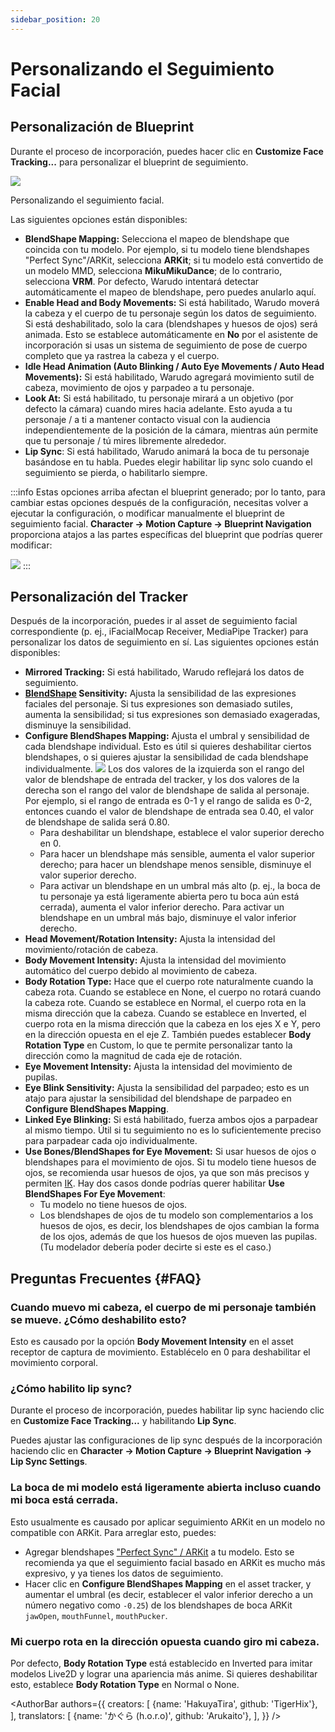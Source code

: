 ```yaml
---
sidebar_position: 20
---
```


# Personalizando el Seguimiento Facial

## Personalización de Blueprint

Durante el proceso de incorporación, puedes hacer clic en **Customize Face Tracking...** para personalizar el blueprint de seguimiento.

![](/doc-img/en-mocap-3.png)
<p class="img-desc">Personalizando el seguimiento facial.</p>

Las siguientes opciones están disponibles:

* **BlendShape Mapping:** Selecciona el mapeo de blendshape que coincida con tu modelo. Por ejemplo, si tu modelo tiene blendshapes "Perfect Sync"/ARKit, selecciona **ARKit**; si tu modelo está convertido de un modelo MMD, selecciona **MikuMikuDance**; de lo contrario, selecciona **VRM**. Por defecto, Warudo intentará detectar automáticamente el mapeo de blendshape, pero puedes anularlo aquí.
* **Enable Head and Body Movements:** Si está habilitado, Warudo moverá la cabeza y el cuerpo de tu personaje según los datos de seguimiento. Si está deshabilitado, solo la cara (blendshapes y huesos de ojos) será animada. Esto se establece automáticamente en **No** por el asistente de incorporación si usas un sistema de seguimiento de pose de cuerpo completo que ya rastrea la cabeza y el cuerpo.
* **Idle Head Animation (Auto Blinking / Auto Eye Movements / Auto Head Movements):** Si está habilitado, Warudo agregará movimiento sutil de cabeza, movimiento de ojos y parpadeo a tu personaje.
* **Look At:** Si está habilitado, tu personaje mirará a un objetivo (por defecto la cámara) cuando mires hacia adelante. Esto ayuda a tu personaje / a ti a mantener contacto visual con la audiencia independientemente de la posición de la cámara, mientras aún permite que tu personaje / tú mires libremente alrededor.
* **Lip Sync**: Si está habilitado, Warudo animará la boca de tu personaje basándose en tu habla. Puedes elegir habilitar lip sync solo cuando el seguimiento se pierda, o habilitarlo siempre.

:::info
Estas opciones arriba afectan el blueprint generado; por lo tanto, para cambiar estas opciones después de la configuración, necesitas volver a ejecutar la configuración, o modificar manualmente el blueprint de seguimiento facial. **Character → Motion Capture → Blueprint Navigation** proporciona atajos a las partes específicas del blueprint que podrías querer modificar:

![](/doc-img/en-mocap-6.png)
:::

## Personalización del Tracker

Después de la incorporación, puedes ir al asset de seguimiento facial correspondiente (p. ej., iFacialMocap Receiver, MediaPipe Tracker) para personalizar los datos de seguimiento en sí. Las siguientes opciones están disponibles:

* **Mirrored Tracking:** Si está habilitado, Warudo reflejará los datos de seguimiento.
* **[BlendShape](../tutorials/3d-primer#blendshape) Sensitivity:** Ajusta la sensibilidad de las expresiones faciales del personaje. Si tus expresiones son demasiado sutiles, aumenta la sensibilidad; si tus expresiones son demasiado exageradas, disminuye la sensibilidad.
* **Configure BlendShapes Mapping:** Ajusta el umbral y sensibilidad de cada blendshape individual. Esto es útil si quieres deshabilitar ciertos blendshapes, o si quieres ajustar la sensibilidad de cada blendshape individualmente.
  ![](/doc-img/en-mocap-5.png)
  Los dos valores de la izquierda son el rango del valor de blendshape de entrada del tracker, y los dos valores de la derecha son el rango del valor de blendshape de salida al personaje. Por ejemplo, si el rango de entrada es 0-1 y el rango de salida es 0-2, entonces cuando el valor de blendshape de entrada sea 0.40, el valor de blendshape de salida será 0.80.
    - Para deshabilitar un blendshape, establece el valor superior derecho en 0.
    - Para hacer un blendshape más sensible, aumenta el valor superior derecho; para hacer un blendshape menos sensible, disminuye el valor superior derecho.
    - Para activar un blendshape en un umbral más alto (p. ej., la boca de tu personaje ya está ligeramente abierta pero tu boca aún está cerrada), aumenta el valor inferior derecho. Para activar un blendshape en un umbral más bajo, disminuye el valor inferior derecho.
* **Head Movement/Rotation Intensity:** Ajusta la intensidad del movimiento/rotación de cabeza.
* **Body Movement Intensity:** Ajusta la intensidad del movimiento automático del cuerpo debido al movimiento de cabeza.
* **Body Rotation Type:** Hace que el cuerpo rote naturalmente cuando la cabeza rota.
  Cuando se establece en None, el cuerpo no rotará cuando la cabeza rote.
  Cuando se establece en Normal, el cuerpo rota en la misma dirección que la cabeza.
  Cuando se establece en Inverted, el cuerpo rota en la misma dirección que la cabeza en los ejes X e Y, pero en la dirección opuesta en el eje Z.
  También puedes establecer **Body Rotation Type** en Custom, lo que te permite personalizar tanto la dirección como la magnitud de cada eje de rotación.
* **Eye Movement Intensity:** Ajusta la intensidad del movimiento de pupilas.
* **Eye Blink Sensitivity:** Ajusta la sensibilidad del parpadeo; esto es un atajo para ajustar la sensibilidad del blendshape de parpadeo en **Configure BlendShapes Mapping**.
* **Linked Eye Blinking:** Si está habilitado, fuerza ambos ojos a parpadear al mismo tiempo. Útil si tu seguimiento no es lo suficientemente preciso para parpadear cada ojo individualmente.
* **Use Bones/BlendShapes for Eye Movement:** Si usar huesos de ojos o blendshapes para el movimiento de ojos. Si tu modelo tiene huesos de ojos, se recomienda usar huesos de ojos, ya que son más precisos y permiten [IK](../tutorials/3d-primer#IK). Hay dos casos donde podrías querer habilitar **Use BlendShapes For Eye Movement**:
    - Tu modelo no tiene huesos de ojos.
    - Los blendshapes de ojos de tu modelo son complementarios a los huesos de ojos, es decir, los blendshapes de ojos cambian la forma de los ojos, además de que los huesos de ojos mueven las pupilas. (Tu modelador debería poder decirte si este es el caso.)

## Preguntas Frecuentes {#FAQ}

### Cuando muevo mi cabeza, el cuerpo de mi personaje también se mueve. ¿Cómo deshabilito esto?

Esto es causado por la opción **Body Movement Intensity** en el asset receptor de captura de movimiento. Establécelo en 0 para deshabilitar el movimiento corporal.

### ¿Cómo habilito lip sync?

Durante el proceso de incorporación, puedes habilitar lip sync haciendo clic en **Customize Face Tracking...** y habilitando **Lip Sync**.

Puedes ajustar las configuraciones de lip sync después de la incorporación haciendo clic en **Character → Motion Capture → Blueprint Navigation → Lip Sync Settings**.

### La boca de mi modelo está ligeramente abierta incluso cuando mi boca está cerrada.

Esto usualmente es causado por aplicar seguimiento ARKit en un modelo no compatible con ARKit. Para arreglar esto, puedes:

* Agregar blendshapes ["Perfect Sync" / ARKit](../tutorials/3d-primer#arkit) a tu modelo. Esto se recomienda ya que el seguimiento facial basado en ARKit es mucho más expresivo, y ya tienes los datos de seguimiento.
* Hacer clic en **Configure BlendShapes Mapping** en el asset tracker, y aumentar el umbral (es decir, establecer el valor inferior derecho a un número negativo como `-0.25`) de los blendshapes de boca ARKit `jawOpen`, `mouthFunnel`, `mouthPucker`.

### Mi cuerpo rota en la dirección opuesta cuando giro mi cabeza.

Por defecto, **Body Rotation Type** está establecido en Inverted para imitar modelos Live2D y lograr una apariencia más anime. Si quieres deshabilitar esto, establece **Body Rotation Type** en Normal o None.

<AuthorBar authors={{
  creators: [
    {name: 'HakuyaTira', github: 'TigerHix'},
  ],
  translators: [
    {name: 'かぐら (h.o.r.o)', github: 'Arukaito'},
  ],
}} />
